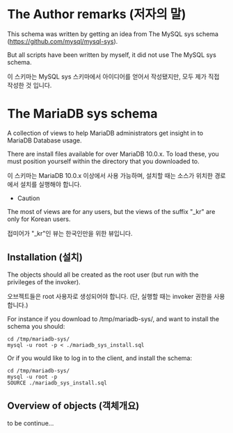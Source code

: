 # The Author remarks (저자의 말)

This schema was written by getting an idea from The MySQL sys schema (https://github.com/mysql/mysql-sys).

But all scripts have been written by myself, it did not use The MySQL sys schema.

이 스키마는 MySQL sys 스키마에서 아이디어를 얻어서 작성됐지만, 모두 제가 직접 작성한 것 입니다.

# The MariaDB sys schema

A collection of views to help MariaDB administrators get insight in to MariaDB Database usage.

There are install files available for over MariaDB 10.0.x. To load these, you must position yourself within the directory that you downloaded to.

이 스키마는 MariaDB 10.0.x 이상에서 사용 가능하며, 설치할 때는 소스가 위치한 경로에서 설치를 실행해야 합니다.

* Caution

The most of views are for any users, but the views of the suffix "_kr" are only for Korean users. 

접미어가 "_kr"인 뷰는 한국인만을 위한 뷰입니다.

## Installation (설치)

The objects should all be created as the root user (but run with the privileges of the invoker).

오브젝트들은 root 사용자로 생성되어야 합니다. (단, 실행할 때는 invoker 권한을 사용합니다.)

For instance if you download to /tmp/mariadb-sys/, and want to install the schema you should:

```
cd /tmp/mariadb-sys/
mysql -u root -p < ./mariadb_sys_install.sql
```

Or if you would like to log in to the client, and install the schema:

```
cd /tmp/mariadb-sys/
mysql -u root -p 
SOURCE ./mariadb_sys_install.sql
```

## Overview of objects (객체개요)

to be continue...

